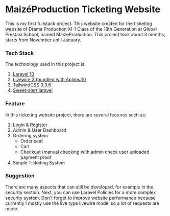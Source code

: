 # MaizéProduction Ticketing Website
This is my first fullstack project. This website created for the ticketing website of Drama Production XI-1 Class of the 18th Generation at Global Prestasi School, named MaizeProduction. This project took about 3 months, starts from November until January. 
### Tech Stack
The technology used in this project is:

 1. [Laravel 10](https://laravel.com/)
 2. [Livewire 3 (bundled with AplineJS)](https://livewire.laravel.com/)
 3. [TailwindCSS 3.3.6](https://tailwindcss.com/)
 4. [Sweet-alert laravel](https://github.com/realrashid/sweet-alert)

### Feature
In this ticketing website project, there are several features such as:
 1. Login & Register
 2. Admin & User Dashboard
 3. Ordering system
	 - Order seat
	 - Cart
	 - Checkout (manual checking with admin check user uploaded payment proof
4. Simple Ticketing System
### Suggestion
There are many aspects that can still be developed, for example in the security section. Next, you can use Laravel Policies for a more complex security system. Don't forget to improve website performance because currently I mostly use the live type livewire model so a lot of requests are made.